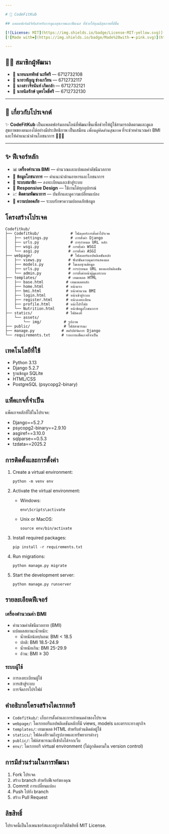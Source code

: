 ```yaml
---

# 🌸 CodeFitKub

## แพลตฟอร์มดิจิทัลสำหรับการดูแลสุขภาพและฟิตเนส ที่ช่วยให้คุณมีสุขภาพที่ดีขึ้น

[![License: MIT](https://img.shields.io/badge/License-MIT-yellow.svg)](https://opensource.org/licenses/MIT)
[![Made with❤️](https://img.shields.io/badge/Made%20with-❤️-pink.svg)](https://github.com/Nomu2448/Codefitkub)

---
```


## 👩‍💻 สมาชิกผู้พัฒนา

- 👦 **นายนนทพัทธ์ นะทีศรี** — 6712732108
- 👦 **นายวทัญญู ช่างเกวียน** — 6712732117
- 👩 **นางสาวจีรนันท์ เกิดกล้า** — 6712732121
- 👦 **นายนิลรักษ์ บุตรโพธิ์ศรี** — 6712732130

---

## 📖 เกี่ยวกับโปรเจกต์

✨ **CodeFitKub** เป็นแพลตฟอร์มออนไลน์ที่พัฒนาขึ้นเพื่อช่วยให้ผู้ใช้สามารถติดตามและดูแลสุขภาพของตนเองได้อย่างมีประสิทธิภาพ
เป็นเสมือน _เพื่อนคู่คิดด้านสุขภาพ_ ที่จะช่วยคำนวณค่า BMI และให้คำแนะนำด้านโภชนาการ 🏃‍♂️🥗

---

## ✨ ฟีเจอร์หลัก

- 📊 **เครื่องคำนวณ BMI** — คำนวณและแปลผลค่าดัชนีมวลกาย
- 🥗 **ข้อมูลโภชนาการ** — คำแนะนำด้านอาหารและโภชนาการ
- 👤 **ระบบสมาชิก** — ลงทะเบียนและเข้าสู่ระบบ
- 📱 **Responsive Design** — ใช้งานได้ทุกอุปกรณ์
- 📈 **ติดตามพัฒนาการ** — บันทึกและดูความเปลี่ยนแปลง
- 🔐 **ความปลอดภัย** — ระบบรักษาความปลอดภัยข้อมูล

## โครงสร้างโปรเจค

```
Codefitkub/
├── Codefitkub/              # โฟลเดอร์การตั้งค่าโปรเจค
│   ├── settings.py          # การตั้งค่า Django
│   ├── urls.py              # การกำหนด URL หลัก
│   ├── wsgi.py             # การตั้งค่า WSGI
│   └── asgi.py             # การตั้งค่า ASGI
├── webpage/                 # โฟลเดอร์แอปพลิเคชันหลัก
│   ├── views.py            # ฟังก์ชันควบคุมการแสดงผล
│   ├── models.py           # โมเดลฐานข้อมูล
│   ├── urls.py             # การกำหนด URL ของแอปพลิเคชัน
│   └── admin.py            # การตั้งค่าหน้าผู้ดูแลระบบ
├── templates/              # เทมเพลต HTML
│   ├── base.html          # เทมเพลตหลัก
│   ├── home.html          # หน้าแรก
│   ├── bmi.html           # หน้าคำนวณ BMI
│   ├── login.html         # หน้าเข้าสู่ระบบ
│   ├── register.html      # หน้าลงทะเบียน
│   ├── profile.html       # หน้าโปรไฟล์
│   └── Nutrition.html     # หน้าข้อมูลโภชนาการ
├── statics/               # ไฟล์คงที่
│   └── assets/
│       └── img/          # รูปภาพ
├── public/               # ไฟล์สาธารณะ
├── manage.py            # สคริปต์จัดการ Django
└── requirements.txt     # รายการแพ็คเกจที่จำเป็น
```

## เทคโนโลยีที่ใช้

- Python 3.13
- Django 5.2.7
- ฐานข้อมูล SQLite
- HTML/CSS
- PostgreSQL (psycopg2-binary)

## แพ็คเกจที่จำเป็น

แพ็คเกจหลักที่ใช้ในโปรเจค:

- Django==5.2.7
- psycopg2-binary==2.9.10
- asgiref==3.10.0
- sqlparse==0.5.3
- tzdata==2025.2

## การติดตั้งและการตั้งค่า

1. Create a virtual environment:

   ```
   python -m venv env
   ```

2. Activate the virtual environment:

   - Windows:
     ```
     env\Scripts\activate
     ```
   - Unix or MacOS:
     ```
     source env/bin/activate
     ```

3. Install required packages:

   ```
   pip install -r requirements.txt
   ```

4. Run migrations:

   ```
   python manage.py migrate
   ```

5. Start the development server:
   ```
   python manage.py runserver
   ```

## รายละเอียดฟีเจอร์

### เครื่องคำนวณค่า BMI

- คำนวณค่าดัชนีมวลกาย (BMI)
- แปลผลสถานะน้ำหนัก:
  - น้ำหนักน้อย/ผอม: BMI < 18.5
  - ปกติ: BMI 18.5-24.9
  - น้ำหนักเกิน: BMI 25-29.9
  - อ้วน: BMI ≥ 30

### ระบบผู้ใช้

- การลงทะเบียนผู้ใช้
- การเข้าสู่ระบบ
- การจัดการโปรไฟล์

## คำอธิบายโครงสร้างไดเรกทอรี

- `Codefitkub/`: เก็บการตั้งค่าและการกำหนดค่าของโปรเจค
- `webpage/`: ไดเรกทอรีแอปพลิเคชันหลักที่มี views, models และตรรกะทางธุรกิจ
- `templates/`: เทมเพลต HTML สำหรับส่วนติดต่อผู้ใช้
- `statics/`: ไฟล์คงที่รวมถึงรูปภาพและทรัพยากรต่างๆ
- `public/`: ไฟล์สาธารณะที่เข้าถึงได้จากเว็บ
- `env/`: ไดเรกทอรี virtual environment (ไม่ถูกติดตามใน version control)

## การมีส่วนร่วมในการพัฒนา

1. Fork โปรเจค
2. สร้าง branch สำหรับฟีเจอร์ของคุณ
3. Commit การเปลี่ยนแปลง
4. Push ไปยัง branch
5. สร้าง Pull Request

## ลิขสิทธิ์

โปรเจคนี้เป็นโอเพนซอร์สและอยู่ภายใต้ลิขสิทธิ์ MIT License.
